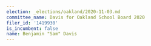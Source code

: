 ```yaml
---
election: _elections/oakland/2020-11-03.md
committee_name: Davis for Oakland School Board 2020
filer_id: '1419930'
is_incumbent: false
name: Benjamin "Sam" Davis
---
```

